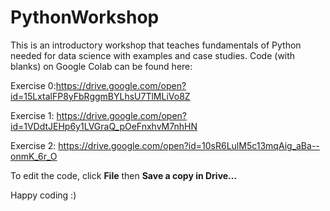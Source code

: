 # PythonWorkshop
This is an introductory workshop that teaches fundamentals of Python needed for data science with examples and case studies.
Code (with blanks) on Google Colab can be found here: 

Exercise 0:https://drive.google.com/open?id=15LxtalFP8yFbRggmBYLhsU7TlMLiVo8Z

Exercise 1: https://drive.google.com/open?id=1VDdtJEHp6y1LVGraQ_pOeFnxhvM7nhHN

Exercise 2: https://drive.google.com/open?id=10sR6LulM5c13mqAig_aBa--onmK_6r_O

To edit the code, click **File** then **Save a copy in Drive…**

Happy coding :)
